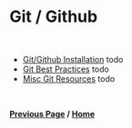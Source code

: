 # Git / Github

<br>

- [Git/Github Installation]() todo
- [Git Best Practices](./bestPractices.md) todo
- [Misc Git Resources](./miscGitResources.md) todo

<br>

**[Previous Page](https://docs.lynkrobotics.org/) / [Home](https://docs.lynkrobotics.org/)**

<br>
